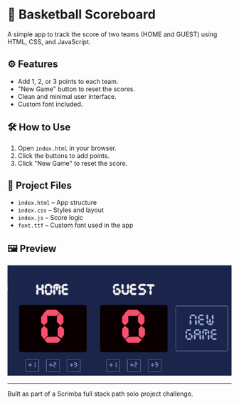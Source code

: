 # 🏀 Basketball Scoreboard

A simple app to track the score of two teams (HOME and GUEST) using HTML, CSS, and JavaScript.

## ⚙️ Features

- Add 1, 2, or 3 points to each team.
- "New Game" button to reset the scores.
- Clean and minimal user interface.
- Custom font included.

## 🛠️ How to Use

1. Open `index.html` in your browser.
2. Click the buttons to add points.
3. Click "New Game" to reset the score.

## 📁 Project Files

- `index.html` – App structure
- `index.css` – Styles and layout
- `index.js` – Score logic
- `font.ttf` – Custom font used in the app

## 🖼️ Preview

![screenshot](screenshots/screenshot.png)

---

Built as part of a Scrimba full stack path solo project challenge.
